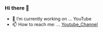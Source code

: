 ### Hi there 👋
 

- 🔭 I’m currently working on ... YouTube  
- 📫 How to reach me: ... [Youtube_Channel](https://www.youtube.com/channel/UCw5DGKfFfSVdWj2JKJ7EMQQ) 
